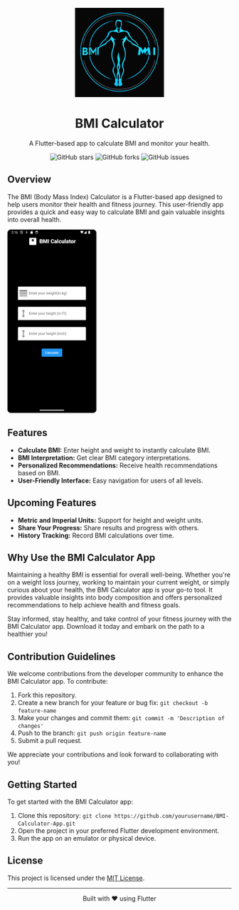 <!-- Title Section -->
<p align="center">
  <a href="https://github.com/siddhant-rajhans/BMI-Calculator">
    <img src="assets/icons/android/play_store_512.png" alt="App Logo" width="200">
  </a>
  <h1 align="center">BMI Calculator</h1>
  <p align="center">A Flutter-based app to calculate BMI and monitor your health.</p>
</p>

<!-- Shields Section -->
<p align="center">
  <img alt="GitHub stars" src="https://img.shields.io/github/stars/siddhant-rajhans/BMI-Calculator?style=for-the-badge">
  <img alt="GitHub forks" src="https://img.shields.io/github/forks/siddhant-rajhans/BMI-Calculator?style=for-the-badge">
  <img alt="GitHub issues" src="https://img.shields.io/github/issues/siddhant-rajhans/BMI-Calculator?style=for-the-badge">
</p>

## Overview

The BMI (Body Mass Index) Calculator is a Flutter-based app designed to help users monitor their health and fitness journey. This user-friendly app provides a quick and easy way to calculate BMI and gain valuable insights into overall health.

<img src="assets/images/app_ss.png" alt="App Screenshot" width="200" />

## Features

- **Calculate BMI:** Enter height and weight to instantly calculate BMI.
- **BMI Interpretation:** Get clear BMI category interpretations.
- **Personalized Recommendations:** Receive health recommendations based on BMI.
- **User-Friendly Interface:** Easy navigation for users of all levels.


## Upcoming Features
- **Metric and Imperial Units:** Support for height and weight units.
- **Share Your Progress:** Share results and progress with others.
- **History Tracking:** Record BMI calculations over time.

## Why Use the BMI Calculator App

Maintaining a healthy BMI is essential for overall well-being. Whether you're on a weight loss journey, working to maintain your current weight, or simply curious about your health, the BMI Calculator app is your go-to tool. It provides valuable insights into body composition and offers personalized recommendations to help achieve health and fitness goals.

Stay informed, stay healthy, and take control of your fitness journey with the BMI Calculator app. Download it today and embark on the path to a healthier you!

## Contribution Guidelines

We welcome contributions from the developer community to enhance the BMI Calculator app. To contribute:

1. Fork this repository.
2. Create a new branch for your feature or bug fix: `git checkout -b feature-name`
3. Make your changes and commit them: `git commit -m 'Description of changes'`
4. Push to the branch: `git push origin feature-name`
5. Submit a pull request.

We appreciate your contributions and look forward to collaborating with you!

## Getting Started

To get started with the BMI Calculator app:

1. Clone this repository: `git clone https://github.com/yourusername/BMI-Calculator-App.git`
2. Open the project in your preferred Flutter development environment.
3. Run the app on an emulator or physical device.

## License

This project is licensed under the [MIT License](LICENSE).

---

<p align="center">
  Built with ❤️ using Flutter
</p>
